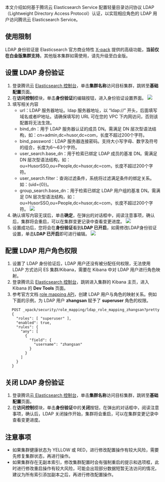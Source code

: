 ﻿本文介绍如何基于腾讯云 Elasticsearch Service 配置轻量目录访问协议 LDAP（Lightweight Directory Access Protocol）认证，以实现相应角色的 LDAP 用户访问腾讯云 Elasticsearch Service。

## 使用限制
LDAP 身份验证是 Elasticsearch 官方商业特性 [X-pack](https://cloud.tencent.com/document/product/845/34926) 提供的高级功能，**当前仅在白金版集群支持**。其他版本集群如需使用，请先升级至白金版。

## 设置 LDAP 身份验证
1. 登录腾讯云 [Elasticsearch 控制台](https://console.cloud.tencent.com/es)，单击**集群名称**访问目标集群，跳转至**基础配置**页面。
2. 在**访问控制**模块，单击**身份验证**的编辑按钮，进入身份验证设置界面。
![](https://qcloudimg.tencent-cloud.cn/raw/960a0702b273633745d2dc015db43f48.png)
3. 填写相关内容
	- url：LDAP 服务器地址。ldap 服务器地址，以 “ldap://” 开头，后面填写域名或者IP地址。请确保填写的 URL 可在您的 VPC 下内网访问，否则该配置将无法生效。
	- bind_dn：用于 LDAP 服务器认证的成员 DN。需满足 DN 层次型语法结构，如：cn=admin,dc=husor,dc=com，长度不超过200个字符。
	- bind_password：LDAP 服务器连接密码。支持大小写字母、数字及符号的组合，长度为6～63个字符。
	- user_search.base_dn：用于检索已绑定 LDAP 成员的基准 DN。需满足 DN 层次型语法结构，如：ou=HusorSSO,ou=People,dc=husor,dc=com，长度不超过200个字符。
	- user_search.filter：查询过滤条件，系统将过滤满足条件的绑定关系。如：(uid={0})。
	- group_search.base_dn：用于检索已绑定 LDAP 用户组的基准 DN。需满足 DN 层次型语法结构，如：ou=HusorSSO,ou=People,dc=husor,dc=com，长度不超过200个字符。
![](https://qcloudimg.tencent-cloud.cn/raw/01734bf97514f5d7467b0dcea596d019.png)
4. 确认填写内容无误后，单击**确定**，在弹出的对话框中，阅读注意事项，确认后，集群将会重启，可以在集群变更记录中查看变更进度。
![](https://qcloudimg.tencent-cloud.cn/raw/61c8ce8ec69a6e4d3bbcb86d6605a52b.png)
5. 设置成功后，您将会在**身份验证**看到**LDAP 已开启**，如需修改LDAP身份验证设置，单击**LDAP 已开启**即可进行编辑。
![](https://qcloudimg.tencent-cloud.cn/raw/c722433afff14359253aaddc2177e863.png)

## 配置 LDAP 用户角色权限
1. 设置了 LDAP 身份验证后，LDAP 用户还没有被分配任何权限，无法使用 LDAP 方式访问 ES 集群/Kibana，需要在 Kibana 中对 LDAP 用户进行角色映射。
2. 登录腾讯云 [Elasticsearch 控制台](https://console.cloud.tencent.com/es)，跳转进入集群的 Kibana 主页，进入 Kibana 的 **Dev Tools** 页面。
3. 参考官方文档 [role mapping API](https://www.elastic.co/guide/en/elasticsearch/reference/master/security-api-put-role-mapping.html)，创建 LDAP 用户与角色的映射关系。例如下面的示例，为 LDAP 用户 **zhangsan** 赋予了 **superuser** 角色的权限。
```
   POST _xpack/security/role_mapping/ldap_role_mapping_zhangsan?pretty
   {
     "roles": [ "superuser" ],
     "enabled": true,
     "rules": {
       "any": [
         {
           "field": {
             "username": "zhangsan"
           }
         }
       ]
     }
   }
```

## 关闭 LDAP 身份验证
1. 登录腾讯云[ Elasticsearch 控制台](https://console.cloud.tencent.com/es)，单击**集群名称**访问目标集群，跳转至**基础配置**页面。
2. 在**访问控制**模块，单击**身份验证**中的**关闭**按钮，在弹出的对话框中，阅读注意事项，确认后，LDAP 关闭操作开始，集群将会重启，可以在集群变更记录中查看变更进度。

## 注意事项
- 如果集群健康状态为 YELLOW 或 RED，进行修改配置操作有较大风险，需要先修复集群状态，再进行操作。
- 如果集群存在无副本索引，修改集群配置时会有强制重启的提示和选项框，此时进行修改重启操作有较大风险，可能会出现部分数据短暂无法访问的情况，建议为所有索引添加副本之后，再进行修改配置操作。


